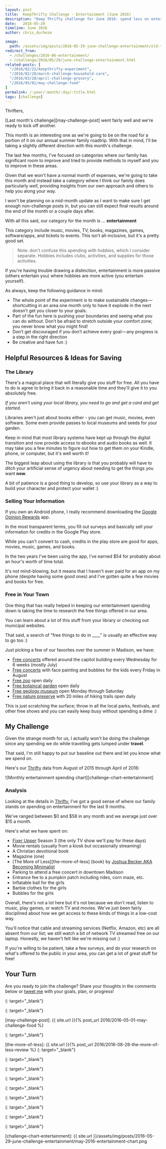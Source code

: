 ```yaml
---
layout: post
title:  KeepThrifty Challenge - Entertainment (June 2016)
description: "Keep Thrifty challenge for June 2016: spend less on entertainment"
date:   2016-05-29
timeline: June 2016
author: chris_durheim

image:
  path: /assets/img/posts/2016-05-29-june-challenge-entertainment/old-tv.jpg
redirect_from:
  - /challenges/2016-06-entertainment/
  - /challenge/2016/05/29/june-challenge-entertainment.html
related-posts: [
  "/2016/02/22/keepthrifty-experiment",
  "/2016/02/28/march-challenge-household-care",
  "/2016/03/28/april-challenge-grocery",
  "/2016/05/01/may-challenge-food"
]
permalink: /:year/:month/:day/:title.html
tags: [challenge]
---
```


Thrifters,

[Last month's challenge][may-challenge-post] went fairly well and we're ready to kick off another.

This month is an interesting one as we're going to be on the road for a portion of it on our annual summer family roadtrip.  With that in mind, I'll be taking a slightly different direction with this month's challenge.

The last few months, I've focused on categories where our family has significant room to improve and tried to provide methods to myself and you to improve in these areas.

Given that we won't have a normal month of expenses, we're going to take this month and instead take a category where I think our family does particularly _well_, providing insights from our own approach and others to help you along your way.

I won't be planning on a mid-month update as I want to make sure I get enough non-challenge posts in, but you can still expect final results around the end of the month or a couple days after.

With all this said, our category for the month is ... __entertainment__

This category include music, movies, TV, books, magazines, games, software/apps, and tickets to events. This isn't all-inclusive, but it's a pretty good set.

> Note: don't confuse this spending with _hobbies_, which I consider separate. Hobbies includes clubs, activities, and supplies for those activities.

If you're having trouble drawing a distinction, entertainment is more passive (others entertain you) where hobbies are more active (you entertain yourself).

As always, keep the following guidance in mind:

* The whole point of the experiment is to make sustainable changes — shortcutting in an area one month only to have it explode in the next doesn’t get you closer to your goals.
* Part of the fun here is pushing your boundaries and seeing what you can do without. Don’t be afraid to stretch outside your comfort zone; you never know what you might find!
* Don’t get discouraged if you don’t achieve every goal — any progress is a step in the right direction
* Be creative and have fun :)

## Helpful Resources & Ideas for Saving #

### The Library ##

There's a magical place that will literally give you stuff for free. All you have to do is agree to bring it back in a reasonable time and they'll give it to you absolutely free.

_If you aren't using your local library, you need to go and get a card and get started._

Libraries aren't just about books either - you can get music, movies, even software. Some even provide passes to local museums and seeds for your garden.

Keep in mind that most library systems have kept up through the digital transition and now provide access to ebooks and audio books as well. It may take you a few minutes to figure out how to get them on your Kindle, phone, or computer, but it's well worth it!

The biggest leap about using the library is that you probably will have to ditch your artificial sense of urgency about needing to get the things you want __now__.

A bit of patience is a good thing to develop, so use your library as a way to build your character and protect your wallet :)

### Selling Your Information ##

If you own an Android phone, I really recommend downloading the [Google Opinion Rewards][google-opinion-rewards] app.

In the most transparent terms, you fill out surveys and basically sell your information for credits in the Google Play store.

While you can't convert to cash, credits in the play store are good for apps, movies, music, games, and books.

In the two years I've been using the app, I've earned $54 for probably about an hour's worth of time total.

It's not mind-blowing, but it means that I haven't ever paid for an app on my phone (despite having some good ones) and I've gotten quite a few movies and books for free.

### Free in Your Town ##

One thing that has really helped in keeping our entertainment spending down is taking the time to research the free things offered in our area.

You can learn about a lot of this stuff from your library or checking out municipal websites.

That said, a search of "free things to do in ____" is usually an effective way to go too :)

Just picking a few of our favorites over the summer in Madison, we have:

* [Free concerts][concerts-on-the-square] offered around the capitol building every Wednesday for 6 weeks (mostly July)
* [Free concerts][dane-dances] with face painting and bubbles for the kids every Friday in August
* [Free zoo][vilas-zoo] open daily
* [Free botaincal garden][olbrich-garden] open daily
* [Free geology museum][uw-geology-museum] open Monday through Saturday
* [Free nature preserve][uw-arboretum] with 20 miles of hiking trails open daily

This is just scratching the surface; throw in all the local parks, festivals, and other free shows and you can easily keep busy without spending a dime :)

## My Challenge #

Given the strange month for us, I actually won't be doing the challenge since any spending we do while travelling gets lumped under __travel__.

That said, I'm still happy to put our baseline out there and let you know what we spend on.

Here's our [Thrifty][thrifty-link] data from August of 2015 through April of 2016:

![Monthly entertainment spending chart][challenge-chart-entertainment]

### Analysis ##

Looking at the details in [Thrifty][thrifty-link], I’ve got a good sense of where our family stands on spending on entertainment for the last 9 months.

We've ranged between $0 and $58 in any month and we average just over $15 a month.

Here's what we have spent on:

* [Fixer Upper][fixer-upper] Season 3 (the only TV show we'll pay for these days)
* Movie rentals (usually from a kiosk but occasionally streaming)
* A Christian devotional book
* Magazine (one)
* [The More of Less][the-more-of-less] (book) by [Joshua Becker AKA Becoming Minimalist][becoming-minimalist]
* Parking to attend a free concert in downtown Madison
* Entrance fee to a pumpkin patch including rides, corn maze, etc.
* Inflatable ball for the girls
* Barbie clothes for the girls
* Bubbles for the girls

Overall, there's not a lot here but it's not because we don't read, listen to music, play games, or watch TV and movies. We've just been fairly disciplined about how we get access to these kinds of things in a low-cost way.

You'll notice that cable and streaming services (Netflix, Amazon, etc) are all absent from our list; we still watch a bit of network TV streamed free on our laptop. Honestly, we haven't felt like we're missing out :)

If you're willing to be patient, take a few surveys, and do your research on what's offered to the public in your area, you can get a lot of great stuff for free!

## Your Turn #

Are you ready to join the challenge? Share your thoughts in the comments below or [tweet me][tweet-link] with your goals, plan, or progress!

[thrifty-link]: https://thrifty.keepthrifty.com
{: target="_blank"}

[tweet-link]: http://twitter.com/home/?status=@keepthrifty%20I%27m%20going%20to%20keep%20thrifty%20this%20month%20with%20the%20Keep%20Thrifty%20Experiment!
{: target="_blank"}

[may-challenge-post]: {{ site.url }}{% post_url 2016/2016-05-01-may-challenge-food %}

[fixer-upper]: http://www.hgtv.com/shows/fixer-upper
{: target="_blank"}

[the-more-of-less]: {{ site.url }}{% post_url 2016/2016-08-28-the-more-of-less-review %}
{: target="_blank"}

[becoming-minimalist]: http://www.becomingminimalist.com/
{: target="_blank"}

[concerts-on-the-square]: http://www.wcoconcerts.org/performance-listing/category/concerts-on-the-square
{: target="_blank"}

[dane-dances]: http://www.danedances.org/
{: target="_blank"}

[vilas-zoo]: http://www.vilaszoo.org/
{: target="_blank"}

[olbrich-garden]: http://www.olbrich.org/
{: target="_blank"}

[uw-geology-museum]: http://www.geology.wisc.edu/museum_wp/
{: target="_blank"}

[uw-arboretum]: https://arboretum.wisc.edu/visit/
{: target="_blank"}

[google-opinion-rewards]: https://www.google.com/url?sa=t&rct=j&q=&esrc=s&source=web&cd=1&cad=rja&uact=8&ved=0ahUKEwi7lMPL3oDNAhULTFIKHelPDG4QFggcMAA&url=https%3A%2F%2Fplay.google.com%2Fstore%2Fapps%2Fdetails%3Fid%3Dcom.google.android.apps.paidtasks%26hl%3Den&usg=AFQjCNF2-dQaI8rABQ-EQxXTRPp_F5_0ag&sig2=cnVRZd4gNdrYO5QzZ8KkYQ
{: target="_blank"}

[challenge-chart-entertainment]: {{ site.url }}/assets/img/posts/2016-05-29-june-challenge-entertainment/may-2016-entertainment-chart.png
